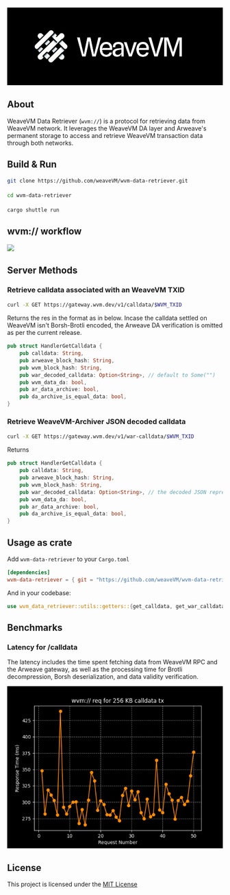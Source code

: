 <p align="center">
  <a href="https://wvm.dev">
    <img src="https://raw.githubusercontent.com/weaveVM/.github/main/profile/bg.png">
  </a>
</p>

## About
WeaveVM Data Retriever (`wvm://`) is a protocol for retrieving data from WeaveVM network. It leverages the WeaveVM DA layer and Arweave's permanent storage to access and retrieve WeaveVM transaction data through both networks.

## Build & Run

```bash
git clone https://github.com/weaveVM/wvm-data-retriever.git

cd wvm-data-retriever

cargo shuttle run
```

## wvm:// workflow

![](./media/wvm-protocol.png)

## Server Methods

### Retrieve calldata associated with an WeaveVM TXID

```bash
curl -X GET https://gateway.wvm.dev/v1/calldata/$WVM_TXID
```

Returns the res in the format as in below. Incase the calldata settled on WeaveVM isn't Borsh-Brotli encoded, the Arweave DA verification is omitted as per the current release.

```rs
pub struct HandlerGetCalldata {
    pub calldata: String,
    pub arweave_block_hash: String,
    pub wvm_block_hash: String,
    pub war_decoded_calldata: Option<String>, // default to Some("")
    pub wvm_data_da: bool,
    pub ar_data_archive: bool,
    pub da_archive_is_equal_data: bool,
}
```

### Retrieve WeaveVM-Archiver JSON decoded calldata

```bash
curl -X GET https://gateway.wvm.dev/v1/war-calldata/$WVM_TXID
```
Returns

```rs
pub struct HandlerGetCalldata {
    pub calldata: String,
    pub arweave_block_hash: String,
    pub wvm_block_hash: String,
    pub war_decoded_calldata: Option<String>, // the decoded JSON representation of `calldata`
    pub wvm_data_da: bool,
    pub ar_data_archive: bool,
    pub da_archive_is_equal_data: bool,
}
```

## Usage as crate

Add `wvm-data-retriever` to your `Cargo.toml` 

```Cargo.toml
[dependencies]
wvm-data-retriever = { git = "https://github.com/weaveVM/wvm-data-retriever" }
```

And in your codebase:

```rust
use wvm_data_retriever::utils::getters::{get_calldata, get_war_calldata};
```


## Benchmarks

### Latency for /calldata

The latency includes the time spent fetching data from WeaveVM RPC and the Arweave gateway, as well as the processing time for Brotli decompression, Borsh deserialization, and data validity verification.

![](./media/256kb.png)

## License
This project is licensed under the [MIT License](./LICENSE)
